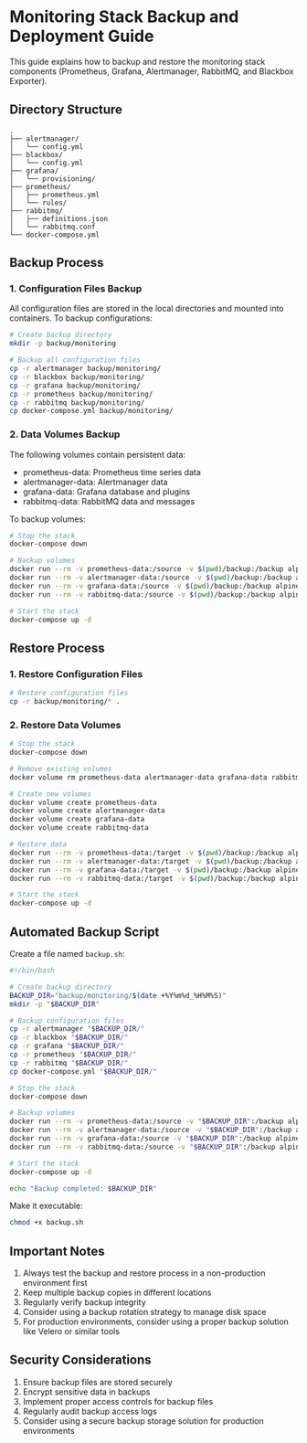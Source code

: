 # Monitoring Stack Backup and Deployment Guide

This guide explains how to backup and restore the monitoring stack components (Prometheus, Grafana, Alertmanager, RabbitMQ, and Blackbox Exporter).

## Directory Structure

```
.
├── alertmanager/
│   └── config.yml
├── blackbox/
│   └── config.yml
├── grafana/
│   └── provisioning/
├── prometheus/
│   ├── prometheus.yml
│   └── rules/
├── rabbitmq/
│   ├── definitions.json
│   └── rabbitmq.conf
└── docker-compose.yml
```

## Backup Process

### 1. Configuration Files Backup

All configuration files are stored in the local directories and mounted into containers. To backup configurations:

```bash
# Create backup directory
mkdir -p backup/monitoring

# Backup all configuration files
cp -r alertmanager backup/monitoring/
cp -r blackbox backup/monitoring/
cp -r grafana backup/monitoring/
cp -r prometheus backup/monitoring/
cp -r rabbitmq backup/monitoring/
cp docker-compose.yml backup/monitoring/
```

### 2. Data Volumes Backup

The following volumes contain persistent data:

- prometheus-data: Prometheus time series data
- alertmanager-data: Alertmanager data
- grafana-data: Grafana database and plugins
- rabbitmq-data: RabbitMQ data and messages

To backup volumes:

```bash
# Stop the stack
docker-compose down

# Backup volumes
docker run --rm -v prometheus-data:/source -v $(pwd)/backup:/backup alpine tar -czf /backup/prometheus-data.tar.gz -C /source .
docker run --rm -v alertmanager-data:/source -v $(pwd)/backup:/backup alpine tar -czf /backup/alertmanager-data.tar.gz -C /source .
docker run --rm -v grafana-data:/source -v $(pwd)/backup:/backup alpine tar -czf /backup/grafana-data.tar.gz -C /source .
docker run --rm -v rabbitmq-data:/source -v $(pwd)/backup:/backup alpine tar -czf /backup/rabbitmq-data.tar.gz -C /source .

# Start the stack
docker-compose up -d
```

## Restore Process

### 1. Restore Configuration Files

```bash
# Restore configuration files
cp -r backup/monitoring/* .
```

### 2. Restore Data Volumes

```bash
# Stop the stack
docker-compose down

# Remove existing volumes
docker volume rm prometheus-data alertmanager-data grafana-data rabbitmq-data

# Create new volumes
docker volume create prometheus-data
docker volume create alertmanager-data
docker volume create grafana-data
docker volume create rabbitmq-data

# Restore data
docker run --rm -v prometheus-data:/target -v $(pwd)/backup:/backup alpine sh -c "cd /target && tar -xzf /backup/prometheus-data.tar.gz"
docker run --rm -v alertmanager-data:/target -v $(pwd)/backup:/backup alpine sh -c "cd /target && tar -xzf /backup/alertmanager-data.tar.gz"
docker run --rm -v grafana-data:/target -v $(pwd)/backup:/backup alpine sh -c "cd /target && tar -xzf /backup/grafana-data.tar.gz"
docker run --rm -v rabbitmq-data:/target -v $(pwd)/backup:/backup alpine sh -c "cd /target && tar -xzf /backup/rabbitmq-data.tar.gz"

# Start the stack
docker-compose up -d
```

## Automated Backup Script

Create a file named `backup.sh`:

```bash
#!/bin/bash

# Create backup directory
BACKUP_DIR="backup/monitoring/$(date +%Y%m%d_%H%M%S)"
mkdir -p "$BACKUP_DIR"

# Backup configuration files
cp -r alertmanager "$BACKUP_DIR/"
cp -r blackbox "$BACKUP_DIR/"
cp -r grafana "$BACKUP_DIR/"
cp -r prometheus "$BACKUP_DIR/"
cp -r rabbitmq "$BACKUP_DIR/"
cp docker-compose.yml "$BACKUP_DIR/"

# Stop the stack
docker-compose down

# Backup volumes
docker run --rm -v prometheus-data:/source -v "$BACKUP_DIR":/backup alpine tar -czf /backup/prometheus-data.tar.gz -C /source .
docker run --rm -v alertmanager-data:/source -v "$BACKUP_DIR":/backup alpine tar -czf /backup/alertmanager-data.tar.gz -C /source .
docker run --rm -v grafana-data:/source -v "$BACKUP_DIR":/backup alpine tar -czf /backup/grafana-data.tar.gz -C /source .
docker run --rm -v rabbitmq-data:/source -v "$BACKUP_DIR":/backup alpine tar -czf /backup/rabbitmq-data.tar.gz -C /source .

# Start the stack
docker-compose up -d

echo "Backup completed: $BACKUP_DIR"
```

Make it executable:
```bash
chmod +x backup.sh
```

## Important Notes

1. Always test the backup and restore process in a non-production environment first
2. Keep multiple backup copies in different locations
3. Regularly verify backup integrity
4. Consider using a backup rotation strategy to manage disk space
5. For production environments, consider using a proper backup solution like Velero or similar tools

## Security Considerations

1. Ensure backup files are stored securely
2. Encrypt sensitive data in backups
3. Implement proper access controls for backup files
4. Regularly audit backup access logs
5. Consider using a secure backup storage solution for production environments 